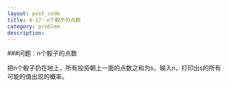 ```yaml
---
layout: post_code
title: 4-17：n个骰子的点数
category: problem
description: 
---
```


###问题：n个骰子的点数

把n个骰子扔在地上，所有投资朝上一面的点数之和为s，输入n，打印出s的所有可能的值出现的概率。

<pre class="brush: cpp">



</pre>
